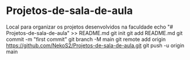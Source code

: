 # Projetos-de-sala-de-aula
Local para organizar os projetos desenvolvidos na faculdade
echo "# Projetos-de-sala-de-aula" >> README.md
git init
git add README.md
git commit -m "first commit"
git branch -M main
git remote add origin https://github.com/NekoS2/Projetos-de-sala-de-aula.git
git push -u origin main
